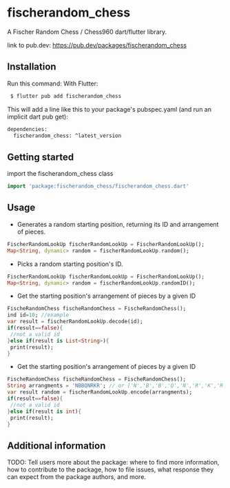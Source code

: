 # fischerandom_chess

A Fischer Random Chess / Chess960 dart/flutter library.

link to pub.dev:
https://pub.dev/packages/fischerandom_chess

## Installation

Run this command:
With Flutter:

```bash
 $ flutter pub add fischerandom_chess
```
This will add a line like this to your package's pubspec.yaml (and run an implicit dart pub get):

```bash
dependencies:
  fischerandom_chess: ^latest_version
```


## Getting started

import the fischerandom_chess class 

```dart
import 'package:fischerandom_chess/fischerandom_chess.dart' 
```


## Usage

- Generates a random starting position, returning its ID and arrangement of pieces.

```dart
FischerRandomLookUp fischerRandomLookUp = FischerRandomLookUp();
Map<String, dynamic> random = fischerRandomLookUp.random();
```

- Picks a random starting position's ID.

```dart
FischerRandomLookUp fischerRandomLookUp = FischerRandomLookUp();
Map<String, dynamic> random = fischerRandomLookUp.randomID();
```

- Get the starting position's arrangement of pieces by a given ID

```dart
FischeRandomChess fischeRandomChess = FischeRandomChess();
ind id=10; //example
var result = fischerRandomLookUp.decode(id);
if(result==false){
 //not a valid id
}else if(result is List<String>){
 print(result);
}
```

- Get the starting position's arrangement of pieces by a given ID

```dart
FischeRandomChess fischeRandomChess = FischeRandomChess();
String arrangments = 'NBBQNRKR'; // or ['N','B','B','Q','N','R','K','R']
var result random = fischerRandomLookUp.encode(arrangments);
if(result==false){
 //not a valid id
}else if(result is int){
 print(result);
}
```

## Additional information

TODO: Tell users more about the package: where to find more information, how to 
contribute to the package, how to file issues, what response they can expect 
from the package authors, and more.

